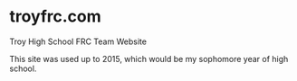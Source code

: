 # troyfrc.com
Troy High School FRC Team Website

This site was used up to 2015, which would be my sophomore year of high school.
